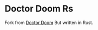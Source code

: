 # Doctor Doom Rs

Fork from [Doctor Doom](https://github.com/mrnim94/doctor-doom)
But written in Rust.
